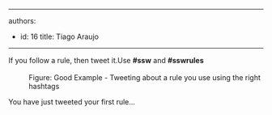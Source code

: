 

---
authors:
  - id: 16
    title: Tiago Araujo
---




<span class='intro'> <p>​<span style="line-height&#58;20.7999992370605px;">​​​If you follow a rule, then tweet it.​ Use&#160;</span><strong>#ssw</strong><span style="line-height&#58;20.7999992370605px;">&#160;and&#160;</span><strong>#sswrules</strong></p><div class="ms-rtestate-read ms-rte-wpbox"><div class="ms-rtestate-notify  ms-rtestate-read c01df121-b5da-4ace-ac17-9d226b9df8b2" id="div_c01df121-b5da-4ace-ac17-9d226b9df8b2" unselectable="on"></div><div id="vid_c01df121-b5da-4ace-ac17-9d226b9df8b2" unselectable="on" style="display&#58;none;"></div></div><dl class="goodImage"><dd>​Figure&#58; Good Example - Tweeting about a rule you use using the right hashtags​</dd></dl> </span>

You have just tweeted your first rule… 



